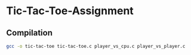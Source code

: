 # Tic-Tac-Toe-Assignment

## Compilation

```bash
gcc -o tic-tac-toe tic-tac-toe.c player_vs_cpu.c player_vs_player.c
```
